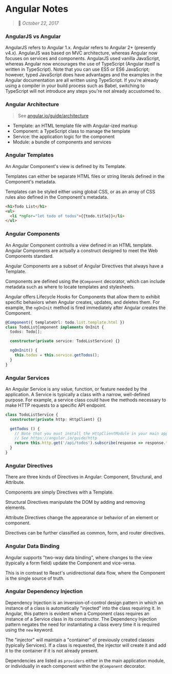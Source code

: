 # Angular Notes
> :calendar: *October 22, 2017*

### AngularJS vs Angular

AngularJS refers to Angular 1.x. Angular refers to Angular 2+ (presently v4.x). AngularJS was based
on MVC architecture, whereas Angular now focuses on services and components. AngularJS used vanilla
JavaScript, whereas Angular now encourages the use of TypeScript (Angular itself is written in
TypeScript). Note that you can use ES5 or ES6 JavaScript; however, typed JavaScript does have
advantages and the examples in the Angular documentation are all written using TypeScript. If you're
already using a compiler in your build process such as Babel, switching to TypeScript will not
introduce any steps you're not already accustomed to.


### Angular Architecture
> See [angular.io/guide/architecture](https://angular.io/guide/architecture)

 * Template: an HTML template file with Angular-ized markup
 * Component: a TypeScript class to manage the template
 * Service: the application logic for the component
 * Module: a bundle of components and services


### Angular Templates

An Angular Component's view is defined by its Template.

Templates can either be separate HTML files or string literals defined in the Component's metadata.

Templates can be styled either using global CSS, or as an array of CSS rules also defined in the
Component's metadata.

```html
<h1>Todo List</h1>
<ul>
  <li *ngFor="let todo of todos">{{todo.title}}</li>
</ul>
```


### Angular Components

An Angular Component controlls a view defined in an HTML template. Angular Components are actually a
construct designed to meet the Web Components standard.

Angular Components are a subset of Angular Directives that always have a Template.

Components are defined using the `@Component` decorator, which can include metadata such as where to
locate templates and stylesheets.

Angular offers Lifecycle Hooks for Components that allow them to exhibit specific behaviors when
Angular creates, updates, and deletes them. For example, the `ngOnInit` method is fired immediately
after Angular creates the Component.

```typescript
@Component({ templateUrl: todo.list.template.html })
class TodoListComponent implements OnInit {
  todos: Todo[];

  constructor(private service: TodoListService) {}

  ngOnInit() {
    this.todos = this.service.getTodos();
  }
}
```


### Angular Services

An Angular Service is any value, function, or feature needed by the application. A Service is
typically a class with a narrow, well-defined purpose. For example, a service class could have the
methods necessary to make HTTP requests to a specific API endpoint.

```typescript
class TodoListService {
  constructor(private http: HttpClient) {}

  getTodos () {
    // Note that you must install the HttpClientModule in your main application module
    // See https://angular.io/guide/http
    return this.http.get('/api/todos').subscribe(response => response.todos);
  }
}
```


### Angular Directives

There are three kinds of Directives in Angular: Component, Structural, and Attribute.

Components are simply Directives with a Template.

Structural Directives manipulate the DOM by adding and removing elements.

Attribute Directives change the appearance or behavior of an element or component.

Directives can be further classified as common, form, and router directives.


### Angular Data Binding

Angular supports "two-way data binding", where changes to the view (typically a form field) update
the Component and vice-versa.

This is in contrast to React's unidirectional data flow, where the Component is the single source of
truth.


### Angular Dependency Injection

Dependency Injection is an inversion-of-control design pattern in which an instance of a class is
automatically "injected" into the class requiring it. In Angular, this pattern is evident when a
Component class requires an instance of a Service class in its constructor. The Dependency Injection
pattern negates the need for instantiating a class every time it is required using the `new`
keyword.

The "injector" will maintain a "container" of previously created classes (typically Services). If a
class is requested, the injector will create it and add it to the container if it is not already
present.

Dependencies are listed as `providers` either in the main application module, or individually in
each component within the `@Component` decorator.
